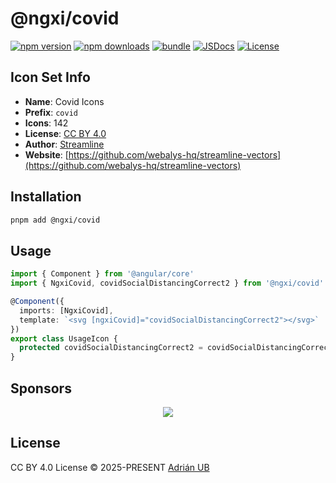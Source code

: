 # @ngxi/covid

[![npm version][npm-version-src]][npm-version-href]
[![npm downloads][npm-downloads-src]][npm-downloads-href]
[![bundle][bundle-src]][bundle-href]
[![JSDocs][jsdocs-src]][jsdocs-href]
[![License][license-src]][license-href]

## Icon Set Info

- **Name**: Covid Icons
- **Prefix**: `covid`
- **Icons**: 142
- **License**: [CC BY 4.0](https://creativecommons.org/licenses/by/4.0/)
- **Author**: [Streamline](https://github.com/webalys-hq/streamline-vectors)
- **Website**: [https://github.com/webalys-hq/streamline-vectors](https://github.com/webalys-hq/streamline-vectors)

## Installation

```sh
pnpm add @ngxi/covid
```

## Usage

```ts
import { Component } from '@angular/core'
import { NgxiCovid, covidSocialDistancingCorrect2 } from '@ngxi/covid'

@Component({
  imports: [NgxiCovid],
  template: `<svg [ngxiCovid]="covidSocialDistancingCorrect2"></svg>`
})
export class UsageIcon {
  protected covidSocialDistancingCorrect2 = covidSocialDistancingCorrect2
}
```

## Sponsors

<p align="center">
  <a href="https://cdn.jsdelivr.net/gh/adrian-ub/static/sponsors.svg">
    <img src='https://cdn.jsdelivr.net/gh/adrian-ub/static/sponsors.svg'/>
  </a>
</p>

## License

CC BY 4.0 License © 2025-PRESENT [Adrián UB](https://github.com/adrian-ub)

<!-- Badges -->

[npm-version-src]: https://img.shields.io/npm/v/@ngxi/covid?style=flat&colorA=080f12&colorB=1fa669
[npm-version-href]: https://npmjs.com/package/@ngxi/covid
[npm-downloads-src]: https://img.shields.io/npm/dm/@ngxi/covid?style=flat&colorA=080f12&colorB=1fa669
[npm-downloads-href]: https://npmjs.com/package/@ngxi/covid
[bundle-src]: https://img.shields.io/bundlephobia/minzip/@ngxi/covid?style=flat&colorA=080f12&colorB=1fa669&label=minzip
[bundle-href]: https://bundlephobia.com/result?p=@ngxi/covid
[license-src]: https://img.shields.io/npm/l/@ngxi/covid?style=flat&colorA=080f12&colorB=1fa669
[license-href]: https://github.com/adrian-ub/ngxi/blob/main/LICENSE
[jsdocs-src]: https://img.shields.io/badge/jsdocs-reference-080f12?style=flat&colorA=080f12&colorB=1fa669
[jsdocs-href]: https://www.jsdocs.io/package/@ngxi/covid
